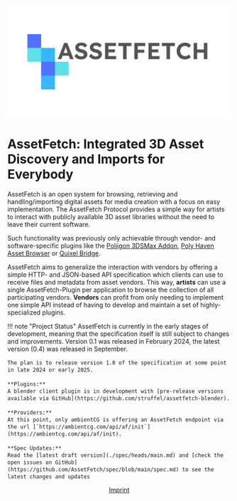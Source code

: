 ![](media/logo_wide_dark.svg)

# AssetFetch: Integrated 3D Asset Discovery and Imports for Everybody

AssetFetch is an open system for browsing, retrieving and handling/importing digital assets for media creation with a focus on easy implementation.
The AssetFetch Protocol provides a simple way for artists to interact with publicly available 3D asset libraries without the need to leave their current software.

Such functionality was previously only achievable through vendor- and software-specific plugins like the [Poliigon 3DSMax Addon](https://www.poliigon.com/3ds-max), [Poly Haven Asset Browser](https://blendermarket.com/products/poly-haven-asset-browser) or [Quixel Bridge](https://quixel.com/plugins/).

AssetFetch aims to generalize the interaction with vendors by offering a simple HTTP- and JSON-based API specification which clients can use to receive files and metadata from asset vendors.
This way, **artists** can use a single AssetFetch-Plugin per application to browse the collection of all participating vendors.
**Vendors** can profit from only needing to implement one simple API instead of having to develop and maintain a set of highly-specialized plugins.

!!! note "Project Status"
	AssetFetch is currently in the early stages of development, meaning that the specification itself is still subject to changes and improvements.
	Version 0.1 was released in February 2024, the latest version (0.4) was released in September.

	The plan is to release version 1.0 of the specification at some point in late 2024 or early 2025.

	**Plugins:**
	A blender client plugin is in development with [pre-release versions available via GitHub](https://github.com/struffel/assetfetch-blender).

	**Providers:**
	At this point, only ambientCG is offering an AssetFetch endpoint via the url [`https://ambientcg.com/api/af/init`](https://ambientcg.com/api/af/init).

	**Spec Updates:**
	Read the [latest draft version](./spec/heads/main.md) and [check the open issues on GitHub](https://github.com/AssetFetch/spec/blob/main/spec.md) to see the latest changes and updates
<p style="text-align:center">
	<a href="https://ambientcg.com/legal">Imprint</a>
</p>
